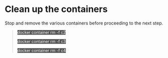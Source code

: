 # Clean up the containers

Stop and remove  the various containers before proceeding to the  next step.

> <span align="left" style="color:#FFF;background:#555;font:Courier New; font-size: 90%;"> docker container rm -f c2 </span>
> 
> <span align="left" style="color:#FFF;background:#555;font:Courier New; font-size: 90%;"> docker container rm -f c3 </span>
> 
> <span align="left" style="color:#FFF;background:#555;font:Courier New; font-size: 90%;"> docker container rm -f c4 </span>

<br/>
